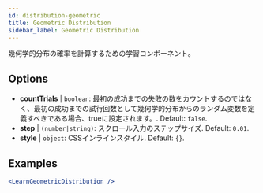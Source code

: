 ```yaml
---
id: distribution-geometric
title: Geometric Distribution
sidebar_label: Geometric Distribution
---
```


幾何学的分布の確率を計算するための学習コンポーネント。

## Options

* __countTrials__ | `boolean`: 最初の成功までの失敗の数をカウントするのではなく、最初の成功までの試行回数として幾何学的分布からのランダム変数を定義すべきである場合、trueに設定されます。. Default: `false`.
* __step__ | `(number|string)`: スクロール入力のステップサイズ. Default: `0.01`.
* __style__ | `object`: CSSインラインスタイル. Default: `{}`.


## Examples

```jsx live
<LearnGeometricDistribution />
```

